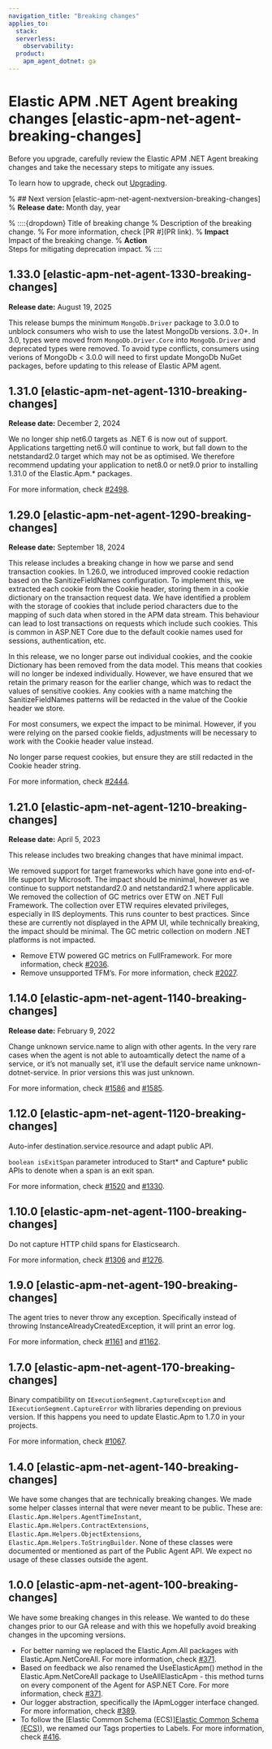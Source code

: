 ```yaml
---
navigation_title: "Breaking changes"
applies_to:
  stack:
  serverless:
    observability:
  product:
    apm_agent_dotnet: ga
---
```


# Elastic APM .NET Agent breaking changes [elastic-apm-net-agent-breaking-changes]
Before you upgrade, carefully review the Elastic APM .NET Agent breaking changes and take the necessary steps to mitigate any issues.

To learn how to upgrade, check out [Upgrading](/reference/upgrading.md).

% ## Next version [elastic-apm-net-agent-nextversion-breaking-changes]
% **Release date:** Month day, year

% ::::{dropdown} Title of breaking change
% Description of the breaking change.
% For more information, check [PR #](PR link).
% **Impact**<br> Impact of the breaking change.
% **Action**<br> Steps for mitigating deprecation impact.
% ::::

## 1.33.0 [elastic-apm-net-agent-1330-breaking-changes]
**Release date:** August 19, 2025

This release bumps the minimum `MongoDb.Driver` package to 3.0.0 to unblock consumers who wish to use the latest MongoDb versions. 3.0+. In 3.0, types were moved from `MongoDb.Driver.Core` into `MongoDb.Driver` and deprecated types were removed. To avoid type conflicts, consumers using verions of MongoDb < 3.0.0 will need to first update MongoDb NuGet packages, before updating to this release of Elastic APM agent.

## 1.31.0 [elastic-apm-net-agent-1310-breaking-changes]
**Release date:** December 2, 2024

We no longer ship net6.0 targets as .NET 6 is now out of support. Applications targetting net6.0 will continue to work, but fall down to the netstandard2.0 target which may not be as optimised. We therefore recommend updating your application to net8.0 or net9.0 prior to installing 1.31.0 of the Elastic.Apm.* packages.

For more information, check [#2498](https://github.com/elastic/apm-agent-dotnet/pull/2498).

## 1.29.0 [elastic-apm-net-agent-1290-breaking-changes]
**Release date:** September 18, 2024

This release includes a breaking change in how we parse and send transaction cookies. In 1.26.0, we introduced improved cookie redaction based on the SanitizeFieldNames configuration. To implement this, we extracted each cookie from the Cookie header, storing them in a cookie dictionary on the transaction request data. We have identified a problem with the storage of cookies that include period characters due to the mapping of such data when stored in the APM data stream. This behaviour can lead to lost transactions on requests which include such cookies. This is common in ASP.NET Core due to the default cookie names used for sessions, authentication, etc.

In this release, we no longer parse out individual cookies, and the cookie Dictionary has been removed from the data model. This means that cookies will no longer be indexed individually. However, we have ensured that we retain the primary reason for the earlier change, which was to redact the values of sensitive cookies. Any cookies with a name matching the SanitizeFieldNames patterns will be redacted in the value of the Cookie header we store.

For most consumers, we expect the impact to be minimal. However, if you were relying on the parsed cookie fields, adjustments will be necessary to work with the Cookie header value instead.

No longer parse request cookies, but ensure they are still redacted in the Cookie header string.

For more information, check [#2444](https://github.com/elastic/apm-agent-dotnet/pull/2444).

## 1.21.0 [elastic-apm-net-agent-1210-breaking-changes]
**Release date:** April 5, 2023

This release includes two breaking changes that have minimal impact.

We removed support for target frameworks which have gone into end-of-life support by Microsoft. The impact should be minimal, however as we continue to support netstandard2.0 and netstandard2.1 where applicable.
We removed the collection of GC metrics over ETW on .NET Full Framework. The collection over ETW requires elevated privileges, especially in IIS deployments. This runs counter to best practices. Since these are currently not displayed in the APM UI, while technically breaking, the impact should be minimal. The GC metric collection on modern .NET platforms is not impacted.

* Remove ETW powered GC metrics on FullFramework. For more information, check [#2036](https://github.com/elastic/apm-agent-dotnet/pull/2036).
* Remove unsupported TFM’s. For more information, check [#2027](https://github.com/elastic/apm-agent-dotnet/pull/2027).

## 1.14.0 [elastic-apm-net-agent-1140-breaking-changes]
**Release date:** February 9, 2022

Change unknown service.name to align with other agents. In the very rare cases when the agent is not able to autoamtically detect the name of a service, or it’s not manually set, it’ll use the default service name unknown-dotnet-service. In prior versions this was just unknown.

For more information, check [#1586](https://github.com/elastic/apm-agent-dotnet/pull/1586) and [#1585](https://github.com/elastic/apm-agent-dotnet/issues/1585).

## 1.12.0 [elastic-apm-net-agent-1120-breaking-changes]

Auto-infer destination.service.resource and adapt public API.

`boolean isExitSpan` parameter introduced to Start* and Capture* public APIs to denote when a span is an exit span.

For more information, check [#1520](https://github.com/elastic/apm-agent-dotnet/pull/1520) and [#1330](https://github.com/elastic/apm-agent-dotnet/issues/1330).

## 1.10.0 [elastic-apm-net-agent-1100-breaking-changes]

Do not capture HTTP child spans for Elasticsearch.

For more information, check [#1306](https://github.com/elastic/apm-agent-dotnet/pull/1306) and [#1276](https://github.com/elastic/apm-agent-dotnet/pull/1276).

## 1.9.0 [elastic-apm-net-agent-190-breaking-changes]

The agent tries to never throw any exception. Specifically instead of throwing InstanceAlreadyCreatedException, it will print an error log.

For more information, check [#1161](https://github.com/elastic/apm-agent-dotnet/pull/1161) and [#1162](https://github.com/elastic/apm-agent-dotnet/pull/1162).

## 1.7.0 [elastic-apm-net-agent-170-breaking-changes]

Binary compatibility on `IExecutionSegment.CaptureException` and `IExecutionSegment.CaptureError` with libraries depending on previous version. If this happens you need to update Elastic.Apm to 1.7.0 in your projects.

For more information, check [#1067](https://github.com/elastic/apm-agent-dotnet/issues/1067).

## 1.4.0 [elastic-apm-net-agent-140-breaking-changes]

We have some changes that are technically breaking changes. We made some helper classes internal that were never meant to be public. These are: `Elastic.Apm.Helpers.AgentTimeInstant`, `Elastic.Apm.Helpers.ContractExtensions`, `Elastic.Apm.Helpers.ObjectExtensions`, `Elastic.Apm.Helpers.ToStringBuilder`. None of these classes were documented or mentioned as part of the Public Agent API. We expect no usage of these classes outside the agent.

## 1.0.0 [elastic-apm-net-agent-100-breaking-changes]

We have some breaking changes in this release. We wanted to do these changes prior to our GA release and with this we hopefully avoid breaking changes in the upcoming versions.

* For better naming we replaced the Elastic.Apm.All packages with Elastic.Apm.NetCoreAll. For more information, check [#371](https://github.com/elastic/apm-agent-dotnet/pull/371).
* Based on feedback we also renamed the UseElasticApm() method in the Elastic.Apm.NetCoreAll package to UseAllElasticApm - this method turns on every component of the Agent for ASP.NET Core. For more information, check [#371](https://github.com/elastic/apm-agent-dotnet/pull/371).
* Our logger abstraction, specifically the IApmLogger interface changed. For more information, check [#389](https://github.com/elastic/apm-agent-dotnet/pull/389).
* To follow the [Elastic Common Schema (ECS)][Elastic Common Schema (ECS)](ecs://reference/index.md)), we renamed our Tags properties to Labels. For more information, check [#416](https://github.com/elastic/apm-agent-dotnet/pull/416).